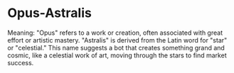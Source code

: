 # Opus-Astralis
Meaning: "Opus" refers to a work or creation, often associated with great effort or artistic mastery. "Astralis" is derived from the Latin word for "star" or "celestial." This name suggests a bot that creates something grand and cosmic, like a celestial work of art, moving through the stars to find market success.
